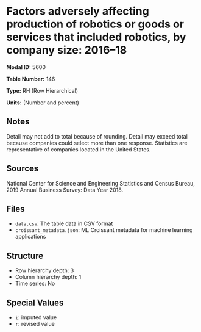 # Factors adversely affecting production of robotics or goods or services that included robotics, by company size: 2016&#8211;18

**Modal ID:** 5600

**Table Number:** 146

**Type:** RH (Row Hierarchical)

**Units:** (Number and percent)

## Notes

Detail may not add to total because of rounding. Detail may exceed total because companies could select more than one response. Statistics are representative of companies located in the United States.

## Sources

National Center for Science and Engineering Statistics and Census Bureau, 2019 Annual Business Survey: Data Year 2018.

## Files

- `data.csv`: The table data in CSV format
- `croissant_metadata.json`: ML Croissant metadata for machine learning applications

## Structure

- Row hierarchy depth: 3
- Column hierarchy depth: 1
- Time series: No

## Special Values

- `i`: imputed value
- `r`: revised value
